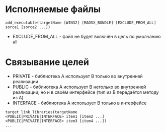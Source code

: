 # Исполняемые файлы
`add_executable(targetName [WIN32] [MAOSX_BUNDLE] [EXCLUDE_FROM_ALL] sorce1 [sorce2 ...])`
* EXCLUDE_FROM_ALL - файл не будет включён в цель по умолчанию all
# Связывание целей
* PRIVATE - библиотека A использует B только во внутренней реализации
* PUBLIC - библиотека A использует B нетолько во внутренней реализации, но и в своём интерфейсе (тип из B передаётся методу из A)
* INTERFACE - библиотека A использует B только в интерфейсе

```
target_link_libraries(targetName
<PUBLIC|PRIVATE|INTERFACE> item1 [item2 ...]
<PUBLIC|PRIVATE|INTERFACE> item3 [item4 ...])
...
```